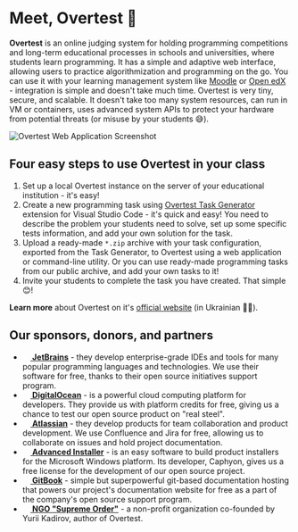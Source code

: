 # Meet, Overtest 🚀
**Overtest** is an online judging system for holding programming competitions and long-term educational processes in schools and universities, where students learn programming. It has a simple and adaptive web interface, allowing users to practice algorithmization and programming on the go. You can use it with your learning management system like [Moodle](https://moodle.org/) or [Open edX](https://open.edx.org/) - integration is simple and doesn't take much time. Overtest is very tiny, secure, and scalable. It doesn't take too many system resources, can run in VM or containers, uses advanced system APIs to protect your hardware from potential threats (or misuse by your students 😅).

![Overtest Web Application Screenshot](https://user-images.githubusercontent.com/7001431/143770658-11d813ec-c3b9-4c40-a4ba-a2fca053a084.png)

## Four easy steps to use Overtest in your class

1. Set up a local Overtest instance on the server of your educational institution - it's easy!
2. Create a new programming task using [Overtest Task Generator](https://github.com/overtest/overtest-task-generator) extension for Visual Studio Code - it's quick and easy! You need to describe the problem your students need to solve, set up some specific tests information, and add your own solution for the task.
3. Upload a ready-made `*.zip` archive with your task configuration, exported from the Task Generator, to Overtest using a web application or command-line utility. Or you can use ready-made programming tasks from our public archive, and add your own tasks to it!
4. Invite your students to complete the task you have created. That simple 😊!

**Learn more** about Overtest on it's [official website](https://overtest.sirkadirov.com/) (in Ukrainian 💙💛).

## Our sponsors, donors, and partners

- **[<img src="https://jetbrains.com/favicon.ico" width="14px"/> JetBrains](https://jetbrains.com/)** - they develop enterprise-grade IDEs and tools for many popular programming languages and technologies. We use their software for free, thanks to their open source initiatives support program.
- **[<img src="http://cloudy-purple-echidna.faviconkit.com/digitalocean.com/50" width="14px"/> DigitalOcean](https://digitalocean.com/)** - is a powerful cloud computing platform for developers. They provide us with platform credits for free, giving us a chance to test our open source product on "real steel".
- **[<img src="https://atlassian.com/favicon.ico" width="14px"/> Atlassian](https://atlassian.com/)** - they develop products for team collaboration and product development. We use Confluence and Jira for free, allowing us to collaborate on issues and hold project documentation.
- **[<img src="https://advancedinstaller.com/favicon.ico" width="14px"/> Advanced Installer](https://advancedinstaller.com/)** - is an easy software to build product installers for the Microsoft Windows platform. Its developer, Caphyon, gives us a free license for the development of our open source project.
- **[<img src="http://cloudy-purple-echidna.faviconkit.com/gitbook.com/50" width="14px"/> GitBook](https://www.gitbook.com/)** - simple but superpowerful git-based documentation hosting that powers our project's documentation website for free as a part of the company's open source support program.
- **[<img src="http://cloudy-purple-echidna.faviconkit.com/supremeorder.rocks/50" width="14px"/> NGO "Supreme Order"](https://supremeorder.rocks/)** - a non-profit organization co-founded by Yurii Kadirov, author of Overtest.
